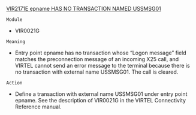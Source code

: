 [VIR2171E epname HAS NO TRANSACTION NAMED USSMSG01](https://virtel.readthedocs.io/en/latest/manuals/virtel/Virtel459MG/messages.html?highlight=VIR2171E#VIR2171E)

`Module`
- VIR0021G

`Meaning`
- Entry point epname has no transaction whose “Logon message” field matches the preconnection message of an incoming X25 call, and VIRTEL cannot send an error message to the terminal because there is no transaction with external name USSMSG01. The call is cleared.

`Action`
- Define a transaction with external name USSMSG01 under entry point epname. See the description of VIR0021G in the VIRTEL Connectivity Reference manual.
